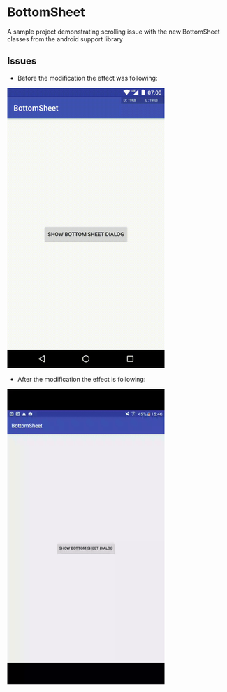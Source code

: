# BottomSheet
A sample project demonstrating scrolling issue with the new BottomSheet classes from the android support library

## Issues

- Before the modification the effect was following:

<img src="screens/before.gif" width="360">

- After the modification the effect is following:

<img src="screens/after.gif" width="360">
